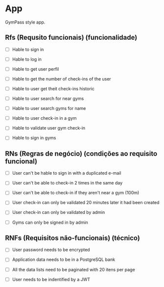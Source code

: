 # App

GymPass style app.

## Rfs (Requsito funcionais) (funcionalidade)

- [ ] Hable to sign in

- [ ] Hable to log in

- [ ] Hable to get user perfil

- [ ] Hable to get the number of check-ins of the user

- [ ] Hable to user get theit check-ins historic

- [ ] Hable to user search for near gyms

- [ ] Hable to user search gyms for name

- [ ] Hable to user check-in in a gym

- [ ] Hable to validate user gym check-in

- [ ] Hable to sign in gyms

## RNs (Regras de negócio) (condições ao requisito funcional)

- [ ] User can't be hable to sign in with a duplicated e-mail

- [ ] User can't be able to check-in 2 times in the same day

- [ ] User can't be able to check-in if they aren't near a gym (100m)

- [ ] User check-in can only be validated 20 minutes later it had been created

- [ ] User check-in can only be validated by admin

- [ ] Gyms can only be signed in by admin

## RNFs (Requisitos não-funcionais) (técnico)

- [ ] User password needs to be encrypted

- [ ] Application data needs to be in a PostgreSQL bank

- [ ] All the data lists need to be paginated with 20 itens per page

- [ ] User needs to be indentified by a JWT